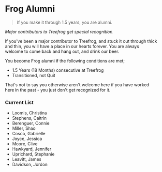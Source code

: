 # Frog Alumni

> If you make it through 1.5 years, you are alumni.

*Major contributors to Treefrog get special recognition.*

If you've been a major contributor to Treefrog, and stuck it out through thick and thin, you will have a place in our hearts forever. You are always welcome to come back and hang out, and drink our beer.

You become Frog alumni if the following conditions are met;
 
- 1.5 Years (18 Months) consecutive at Treefrog
- Transitioned, not Quit

That's not to say you otherwise aren't welcome here if you have worked here in the past - you just don't get recognized for it.
  
### Current List

- Loomis, Christina
- Stephens, Caitrin
- Berenguer, Connie
- Miller, Shao
- Cosco, Gabrielle
- Joyce, Jessica
- Moore, Clive
- Hawkyard, Jennifer
- Uprichard, Stephanie
- Leavitt, James
- Davidson, Jordon
 
